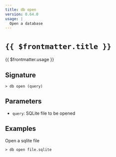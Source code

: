 ```yaml
---
title: db open
version: 0.64.0
usage: |
  Open a database
---
```


# <code>{{ $frontmatter.title }}</code>

<div style='white-space: pre-wrap;'>{{ $frontmatter.usage }}</div>

## Signature

```> db open (query)```

## Parameters

 -  `query`: SQLite file to be opened

## Examples

Open a sqlite file
```shell
> db open file.sqlite
```
